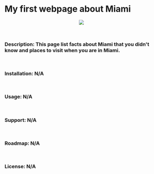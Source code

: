 # My first webpage about Miami

<p align="center">
<a href="https://github.com/chung-sun/github-readme-stats">
  <img align="center" src="https://github-readme-stats.vercel.app/api/top-langs/?username=chung-sun&theme=gruvbox" />
</a>
</p>
<br>
<h3>
  Description: This page list facts about Miami that you didn't know and places to visit when you are in Miami.
</h3>
<br>
<h3>
  Installation: N/A
</h3>
<br>
<h3>
  Usage: N/A
</h3>
<br>
<h3>
  Support: N/A
</h3>
<br>
<h3>
  Roadmap: N/A
</h3>
<br>
<h3>
  License: N/A
</h3>
